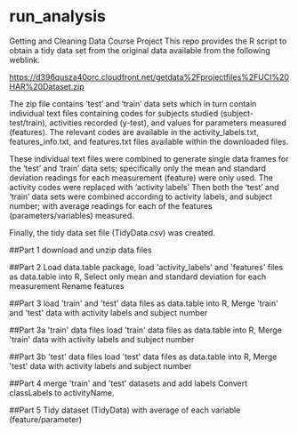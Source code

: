 # run_analysis
Getting and Cleaning Data Course Project
This repo provides the R script to obtain a tidy data set from the original data available from the following weblink.

https://d396qusza40orc.cloudfront.net/getdata%2Fprojectfiles%2FUCI%20HAR%20Dataset.zip 

The zip file contains ‘test’ and ‘train’ data sets which in turn contain individual text files containing codes for subjects studied (subject-test/train), activities recorded (y-test), and values for parameters measured (features). The relevant codes are available in the activity_labels.txt, features_info.txt, and features.txt files available within the downloaded files.

These individual text files were combined to generate single data frames for the ‘test’ and ‘train’ data sets; specifically only the mean and standard deviation readings for each measurement (feature) were only used. The activity codes were replaced with ‘activity labels’ Then both the ‘test’ and ‘train’ data sets were combined according to activity labels, and subject number; with average readings for each of the features (parameters/variables) measured.

Finally, the tidy data set file (TidyData.csv) was created.

##Part 1
download and unzip data files

##Part 2
Load data.table package, load 'activity_labels' and 'features' files as data.table into R, 
Select only mean and standard deviation for each measurement
Rename features

##Part 3
load 'train' and 'test' data files as data.table into R,
Merge 'train' and 'test' data with activity labels and subject number

##Part 3a
'train' data files
load 'train' data files as data.table into R,
Merge 'train' data with activity labels and subject number

##Part 3b
'test' data files
load 'test' data files as data.table into R,
Merge 'test' data with activity labels and subject number

##Part 4
merge 'train' and 'test' datasets and add labels
Convert classLabels to activityName.

##Part 5
Tidy dataset (TidyData) with average of each variable (feature/parameter)
